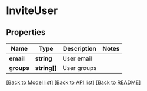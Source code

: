 # InviteUser

## Properties
Name | Type | Description | Notes
------------ | ------------- | ------------- | -------------
**email** | **string** | User email | 
**groups** | **string[]** | User groups | 

[[Back to Model list]](../README.md#documentation-for-models) [[Back to API list]](../README.md#documentation-for-api-endpoints) [[Back to README]](../README.md)


